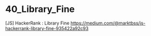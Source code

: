 # 40_Library_Fine
[JS] HackerRank : Library Fine
https://medium.com/@marktbss/js-hackerrank-library-fine-935422a92c93
